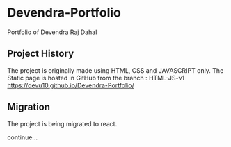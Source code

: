 # Devendra-Portfolio
Portfolio of Devendra Raj Dahal

## Project History
The project is originally made using HTML, CSS and JAVASCRIPT only. The Static page is hosted in GitHub from the branch : HTML-JS-v1
https://devu10.github.io/Devendra-Portfolio/

## Migration
The project is being migrated to react.

continue...



